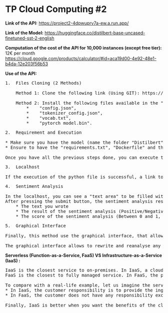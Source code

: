 # TP Cloud Computing #2

__Link of the API:__ https://project2-4dpwuprv7a-ew.a.run.app/

__Link of the Model:__ https://huggingface.co/distilbert-base-uncased-finetuned-sst-2-english

__Computation of the cost of the API for 10,000 instances (except free tier):__ 12€ per month https://cloud.google.com/products/calculator/#id=aca19d00-4e92-48e1-b4da-12e203f56b53


__Use of the API:__



<pre>
1.  Files Cloning (2 Methods)
    
    Method 1: Clone the following link (Using GIT): https://huggingface.co/distilbert-base-uncased-finetuned-sst-2-english.

    Method 2: Install the following files available in the "files and versions" section of the Model link: 
        *    "config.json", 
        *    "tokenizer_config.json", 
        *    "vocab.txt", 
        *    "pytorch_model.bin".
</pre>

<pre>
2.  Requirement and Execution

* Make sure you have the model (name the folder "Distilbert" or you will have to modify the "model_path" in the python file) in the same folder as the python file.
* Ensure to have the "requirements.txt", "Dockerfile" and the folder "templates" with the file "index.html" (the CSS is not useful).

Once you have all the previous steps done, you can execute the python file "main.py". 
</pre>

<pre>
3.  Localhost

If the execution of the python file is successful, a link toward the localhost will be displayed (should be like this :http://localhost:8080/).
</pre>

<pre>
4.  Sentiment Analysis

In the localhost, you can see a "text area" to be filled with the desire sentence and a "submit button" to send the text to be analysed.
After pressing the submit button, the sentiment analysis results will be displayed and you should see:
    * The text you wrote
    * The result of the sentiment analysis (Positive/Negative).
    * The score of the sentiment analysis (Between 0 and 1, depending on the polarity and the previous result; being 0 the least and 1 the highest). 
</pre>


<pre>
5.  Graphical Interface

Finally, this method use the graphical interface, that allows you to interact continously. The API execute each time you press the submit button. 

The graphical interface allows to rewrite and reanalyse any text with a more user-friendly approach (faster and easier) and without requiring to reload the page or going back.
</pre>



__Serverless (Function-as-a-Service, FaaS) VS Infrastructure-as-a-Service (IaaS) :__
<pre>
IaaS is the closest service to on-premises. In IaaS, a cloud provider rents infrastructure such as servers, virtual machines, networks, and storage. However, customers are still responsible for managing provisioning and installing applications. 
FaaS is the closest to fully managed service. In FaaS, the provider is responsible for powering up and shutting down the server on which the applications run. In such service, the customers do not have to worry about managing or provisioning the server.

To compare with a real-life example, let us imagine the service being a cheeseburger fries. 
* In IaaS, the customer responsibility is to provide the ingredients and all necessities to make the cheeseburger such as the bread, the cheeses, the steaks,  the potatoes, the plates, the utensils, etc., while the “infrastructure” such as the gas/electricity, oven are provided.
* In FaaS, the customer does not have any responsibility except knowing what he wants to order. The infrastructure and the ingredients are provided. 

Finally, IaaS is better when you want the benefits of the cloud while maintaining a large degree of control, while the FaaS is better when you are running application on a high volume transactions or when you need your applications to run on a dynamic basis (or regular schedule) and with a fast scale due to some spike in the workload.
</pre>
